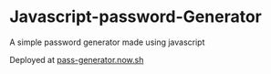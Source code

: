 # Javascript-password-Generator
A simple password generator made using javascript

Deployed at <a href="https://pass-generator.now.sh/">pass-generator.now.sh</a>
